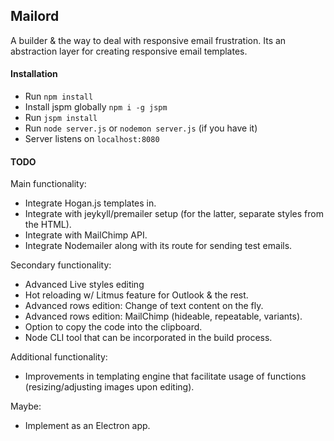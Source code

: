## Mailord

A builder &  the way to deal with responsive email frustration. Its an abstraction layer for creating responsive email templates.

#### Installation
- Run `npm install`
- Install jspm globally `npm i -g jspm`
- Run `jspm install`
- Run `node server.js` or `nodemon server.js` (if you have it)
- Server listens on `localhost:8080`

#### TODO
Main functionality:
- Integrate Hogan.js templates in.
- Integrate with jeykyll/premailer setup (for the latter, separate styles from the HTML).
- Integrate with MailChimp API.
- Integrate Nodemailer along with its route for sending test emails.
 
Secondary functionality:

- Advanced Live styles editing
- Hot reloading w/ Litmus feature for Outlook & the rest.
- Advanced rows edition: Change of text content on the fly.
- Advanced rows edition: MailChimp (hideable, repeatable, variants).
- Option to copy the code into the clipboard.
- Node CLI tool that can be incorporated in the build process.

Additional functionality: 

- Improvements in templating engine that facilitate usage of functions (resizing/adjusting images upon editing).

Maybe:
- Implement as an Electron app.
